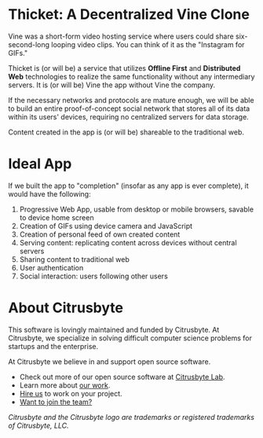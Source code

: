 Thicket: A Decentralized Vine Clone
===================================

Vine was a short-form video hosting service where users could share
six-second-long looping video clips. You can think of it as the "Instagram for
GIFs."

Thicket is (or will be) a service that utilizes **Offline First** and
**Distributed Web** technologies to realize the same functionality without any
intermediary servers. It is (or will be) Vine the app without Vine the company.

If the necessary networks and protocols are mature enough, we will be able to
build an entire proof-of-concept social network that stores all of its data
within its users' devices, requiring no centralized servers for data storage.

Content created in the app is (or will be) shareable to the traditional web.


Ideal App
=========

If we built the app to "completion" (insofar as any app is ever complete), it
would have the following:

1. Progressive Web App, usable from desktop or mobile browsers, savable to device home screen
2. Creation of GIFs using device camera and JavaScript
3. Creation of personal feed of own created content
4. Serving content: replicating content across devices without central servers
5. Sharing content to traditional web
6. User authentication
7. Social interaction: users following other users



About Citrusbyte
================

This software is lovingly maintained and funded by Citrusbyte.
At Citrusbyte, we specialize in solving difficult computer science problems for startups and the enterprise.

At Citrusbyte we believe in and support open source software.
* Check out more of our open source software at [Citrusbyte Lab](https://lab.citrusbyte.com).
* Learn more about [our work](https://citrusbyte.com/portfolio).
* [Hire us](https://citrusbyte.com/contact) to work on your project.
* [Want to join the team?](http://careers.citrusbyte.com)

*Citrusbyte and the Citrusbyte logo are trademarks or registered trademarks of Citrusbyte, LLC.*
